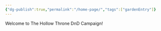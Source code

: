 ```yaml
---
{"dg-publish":true,"permalink":"/home-page/","tags":["gardenEntry"]}
---
```


Welcome to The Hollow Throne DnD Campaign!


